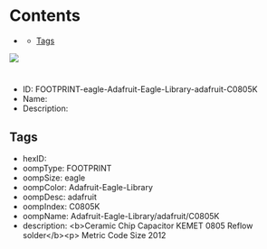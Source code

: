 



Contents
========

* [](#)
	* [Tags](#tags)
  
![][im]
# 

- ID: FOOTPRINT-eagle-Adafruit-Eagle-Library-adafruit-C0805K
- Name: 
- Description: 

## Tags

- hexID: 
- oompType: FOOTPRINT
- oompSize: eagle
- oompColor: Adafruit-Eagle-Library
- oompDesc: adafruit
- oompIndex: C0805K
- oompName: Adafruit-Eagle-Library/adafruit/C0805K
- description: &lt;b&gt;Ceramic Chip Capacitor KEMET 0805 Reflow solder&lt;/b&gt;&lt;p&gt;
Metric Code Size 2012



[im]: image.png

